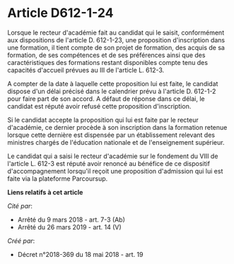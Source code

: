 # Article D612-1-24

Lorsque le recteur d'académie fait au candidat qui le saisit, conformément aux dispositions de l'article D. 612-1-23, une
proposition d'inscription dans une formation, il tient compte de son projet de formation, des acquis de sa formation, de ses
compétences et de ses préférences ainsi que des caractéristiques des formations restant disponibles compte tenu des capacités
d'accueil prévues au III de l'article L. 612-3.

A compter de la date à laquelle cette proposition lui est faite, le candidat dispose d'un délai précisé dans le calendrier
prévu à l'article D. 612-1-2 pour faire part de son accord. A défaut de réponse dans ce délai, le candidat est réputé avoir
refusé cette proposition d'inscription.

Si le candidat accepte la proposition qui lui est faite par le recteur d'académie, ce dernier procède à son inscription dans
la formation retenue lorsque cette dernière est dispensée par un établissement relevant des ministres chargés de l'éducation
nationale et de l'enseignement supérieur.

Le candidat qui a saisi le recteur d'académie sur le fondement du VIII de l'article L. 612-3 est réputé avoir renoncé au
bénéfice de ce dispositif d'accompagnement lorsqu'il reçoit une proposition d'admission qui lui est faite via la plateforme
Parcoursup.

**Liens relatifs à cet article**

_Cité par_:

  - Arrêté du 9 mars 2018 - art. 7-3 (Ab)
  - Arrêté du 26 mars 2019 - art. 14 (V)

_Créé par_:

  - Décret n°2018-369 du 18 mai 2018 - art. 19
